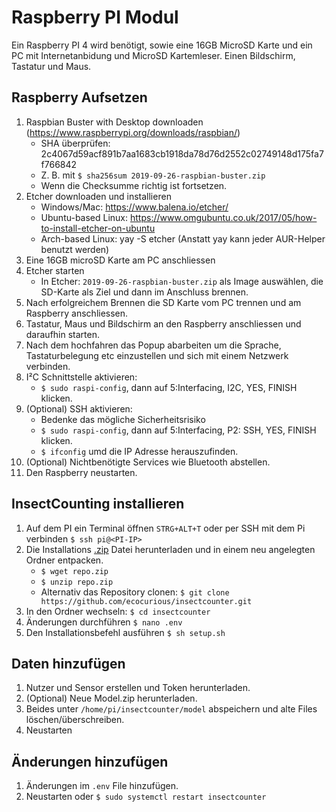 # Raspberry PI Modul
Ein Raspberry PI 4 wird benötigt, sowie eine 16GB MicroSD Karte und ein PC mit Internetanbidung und MicroSD Kartemleser.
Einen Bildschirm, Tastatur und Maus.

## Raspberry Aufsetzen
1. Raspbian Buster with Desktop downloaden (https://www.raspberrypi.org/downloads/raspbian/)
    - SHA überprüfen: 2c4067d59acf891b7aa1683cb1918da78d76d2552c02749148d175fa7f766842
    - Z. B. mit `$ sha256sum 2019-09-26-raspbian-buster.zip`
    - Wenn die Checksumme richtig ist fortsetzen.
2. Etcher downloaden und installieren
    - Windows/Mac: https://www.balena.io/etcher/
    - Ubuntu-based Linux: https://www.omgubuntu.co.uk/2017/05/how-to-install-etcher-on-ubuntu
    - Arch-based Linux: yay -S etcher (Anstatt yay kann jeder AUR-Helper benutzt werden)
3. Eine 16GB microSD Karte am PC anschliessen
4. Etcher starten
    - In Etcher: `2019-09-26-raspbian-buster.zip` als Image auswählen, die SD-Karte als Ziel und dann im Anschluss brennen.
5. Nach erfolgreichem Brennen die SD Karte vom PC trennen und am Raspberry anschliessen.
6. Tastatur, Maus und Bildschirm an den Raspberry anschliessen und daraufhin starten.
7. Nach dem hochfahren das Popup abarbeiten um die Sprache, Tastaturbelegung etc einzustellen und sich mit einem Netzwerk verbinden.
8. I²C Schnittstelle aktivieren:
    - `$ sudo raspi-config`, dann auf 5:Interfacing, I2C, YES, FINISH klicken.
9. (Optional) SSH aktivieren:
    - Bedenke das mögliche Sicherheitsrisiko
    - `$ sudo raspi-config`, dann auf 5:Interfacing, P2: SSH, YES, FINISH klicken.
    - `$ ifconfig` umd die IP Adresse herauszufinden.
10. (Optional) Nichtbenötigte Services wie Bluetooth abstellen.
11. Den Raspberry neustarten.

## InsectCounting installieren
1. Auf dem PI ein Terminal öffnen `STRG+ALT+T` oder per SSH mit dem Pi verbinden `$ ssh pi@<PI-IP>`
2. Die Installations [.zip](https://github.com/insectcounter/insectcounter/archive/master.zip) Datei herunterladen und in einem neu angelegten Ordner entpacken.
    - `$ wget repo.zip`
    - `$ unzip repo.zip`
    - Alternativ das Repository clonen: `$ git clone https://github.com/ecocurious/insectcounter.git`
3. In den Ordner wechseln: `$ cd insectcounter`
4. Änderungen durchführen `$ nano .env`
5. Den Installationsbefehl ausführen `$ sh setup.sh`


## Daten hinzufügen
1. Nutzer und Sensor erstellen und Token herunterladen.
2. (Optional) Neue Model.zip herunterladen.
3. Beides unter `/home/pi/insectcounter/model` abspeichern und alte Files löschen/überschreiben.
4. Neustarten 

## Änderungen hinzufügen
1. Änderungen im `.env` File hinzufügen.
2. Neustarten oder `$ sudo systemctl restart insectcounter`
